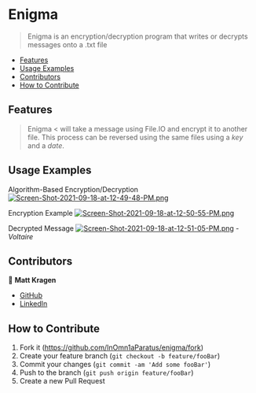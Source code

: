 # Enigma
> Enigma is an encryption/decryption program that writes or decrypts messages onto a .txt file

- [Features](#features)
- [Usage Examples](#usage-examples)
- [Contributors](#contributors)
- [How to Contribute](#how-to-contribute)

## Features

> Enigma < will take a message using File.IO and encrypt it to another file. This process can be reversed using the same files using a *key* and a *date*.

## Usage Examples

Algorithm-Based Encryption/Decryption
[![Screen-Shot-2021-09-18-at-12-49-48-PM.png](https://i.postimg.cc/25MDn2Zq/Screen-Shot-2021-09-18-at-12-49-48-PM.png)](https://postimg.cc/xkvh2GgY)

Encryption Example
[![Screen-Shot-2021-09-18-at-12-50-55-PM.png](https://i.postimg.cc/9XS7rh0V/Screen-Shot-2021-09-18-at-12-50-55-PM.png)](https://postimg.cc/s1YXNb50)

Decrypted Message
[![Screen-Shot-2021-09-18-at-12-51-05-PM.png](https://i.postimg.cc/J7bs4Bf3/Screen-Shot-2021-09-18-at-12-51-05-PM.png)](https://postimg.cc/NLjsdLfL)
*-Voltaire*


## Contributors

👤  **Matt Kragen**
- [GitHub](https://github.com/matt-kragen)
- [LinkedIn](https://www.linkedin.com/in/mattkragen/)

## How to Contribute

1. Fork it (<https://github.com/InOmn1aParatus/enigma/fork>)
2. Create your feature branch (`git checkout -b feature/fooBar`)
3. Commit your changes (`git commit -am 'Add some fooBar'`)
4. Push to the branch (`git push origin feature/fooBar`)
5. Create a new Pull Request
